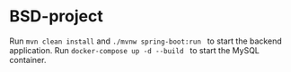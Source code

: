 # BSD-project

Run `mvn clean install` and `./mvnw spring-boot:run ` to start the backend application. Run `docker-compose up -d --build
` to start the MySQL container.
